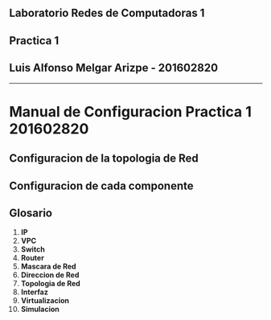 ## Laboratorio Redes de Computadoras 1
## Practica 1
## Luis Alfonso Melgar Arizpe - 201602820

---

# Manual de Configuracion Practica 1 201602820

## Configuracion de la topologia de Red



## Configuracion de cada componente


## Glosario
1. **IP**
2. **VPC**
3. **Switch**
4. **Router**
5. **Mascara de Red**
6. **Direccion de Red**
7. **Topologia de Red**
8. **Interfaz**
9. **Virtualizacion**
10. **Simulacion**